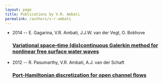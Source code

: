 ```yaml
---
layout: page
title: Publications by V.R. Ambati
permalink: /authors/v-r-ambati
---
```


<ul class="post-list">
<li><span class='post-meta'>2014 -- E. Gagarina, V.R. Ambati, J.J.W. van der Vegt, O. Bokhove</span><h3><a class='post-link' href="{{ site.baseurl }}/variational-space-time-dis-continuous-galerkin-method-for-nonlinear-free-surface-water-waves">Variational space–time (dis)continuous Galerkin method for nonlinear free surface water waves</a></h3></li>
<li><span class='post-meta'>2012 -- R. Pasumarthy, V.R. Ambati, A.J. van der Schaft</span><h3><a class='post-link' href="{{ site.baseurl }}/port-hamiltonian-discretization-for-open-channel-flows">Port-Hamiltonian discretization for open channel flows</a></h3></li>

</ul>
